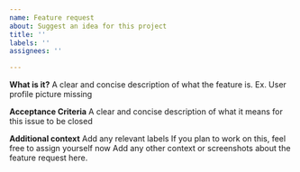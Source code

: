 ```yaml
---
name: Feature request
about: Suggest an idea for this project
title: ''
labels: ''
assignees: ''

---
```


**What is it?**
A clear and concise description of what the feature is. Ex. User profile picture missing

**Acceptance Criteria**
A clear and concise description of what it means for this issue to be closed

**Additional context**
Add any relevant labels
If you plan to work on this, feel free to assign yourself now
Add any other context or screenshots about the feature request here.
